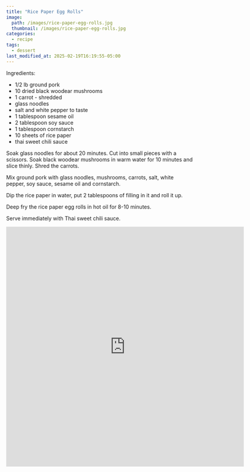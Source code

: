 ```yaml
---
title: "Rice Paper Egg Rolls"
image: 
  path: /images/rice-paper-egg-rolls.jpg
  thumbnail: /images/rice-paper-egg-rolls.jpg
categories:
  - recipe
tags:
  - dessert
last_modified_at: 2025-02-19T16:19:55-05:00
---
```


Ingredients:
* 1/2 lb ground pork
* 10 dried black woodear mushrooms
* 1 carrot - shredded
* glass noodles 
* salt and white pepper to taste
* 1 tablespoon sesame oil
* 2 tablespoon soy sauce 
* 1 tablespoon cornstarch
* 10 sheets of rice paper
* thai sweet chili sauce


Soak glass noodles for about 20 minutes. Cut into small pieces with a scissors. Soak black woodear mushrooms in warm water for 10 minutes and slice thinly. Shred the carrots.

Mix ground pork with glass noodles, mushrooms, carrots, salt, white pepper, soy sauce, sesame oil and cornstarch.

Dip the rice paper in water, put 2 tablespoons of filling in it and roll it up.

Deep fry the rice paper egg rolls in hot oil for 8-10 minutes.

Serve immediately with Thai sweet chili sauce.


<iframe src="https://docs.google.com/forms/d/e/1FAIpQLSfUn1i6rcmNXVSOXcF8haPebi_6y-JTXLyn6x7obgkP4TWQ0w/viewform?embedded=true" width="640" height="644" frameborder="0" marginheight="0" marginwidth="0">Loading…</iframe>




